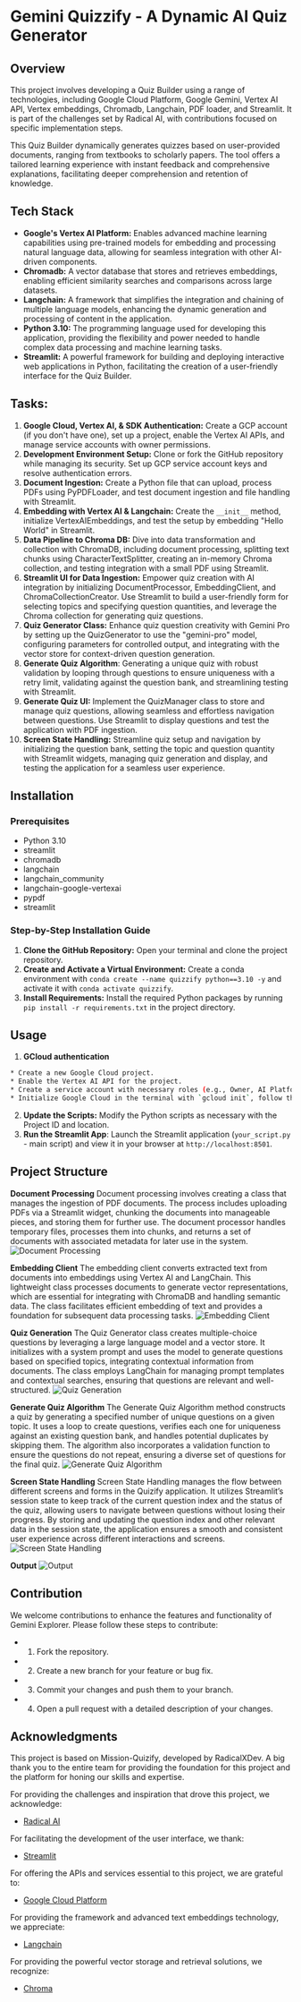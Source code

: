 # Gemini Quizzify - A Dynamic AI Quiz Generator

## Overview
This project involves developing a Quiz Builder using a range of technologies, including Google Cloud Platform, Google Gemini, Vertex AI API, Vertex embeddings, Chromadb, Langchain, PDF loader, and Streamlit. It is part of the challenges set by Radical AI, with contributions focused on specific implementation steps.

This Quiz Builder dynamically generates quizzes based on user-provided documents, ranging from textbooks to scholarly papers. The tool offers a tailored learning experience with instant feedback and comprehensive explanations, facilitating deeper comprehension and retention of knowledge.

## Tech Stack
* **Google's Vertex AI Platform:** Enables advanced machine learning capabilities using pre-trained models for embedding and processing natural language data, allowing for seamless integration with other AI-driven components.
* **Chromadb:** A vector database that stores and retrieves embeddings, enabling efficient similarity searches and comparisons across large datasets.
* **Langchain:** A framework that simplifies the integration and chaining of multiple language models, enhancing the dynamic generation and processing of content in the application.
* **Python 3.10:** The programming language used for developing this application, providing the flexibility and power needed to handle complex data processing and machine learning tasks.
* **Streamlit:** A powerful framework for building and deploying interactive web applications in Python, facilitating the creation of a user-friendly interface for the Quiz Builder.

## Tasks:
1. **Google Cloud, Vertex AI, & SDK Authentication:** Create a GCP account (if you don't have one), set up a project, enable the Vertex AI APIs, and manage service accounts with owner permissions.
2. **Development Environment Setup:** Clone or fork the GitHub repository while managing its security. Set up GCP service account keys and resolve authentication errors.
3. **Document Ingestion:** Create a Python file that can upload, process PDFs using PyPDFLoader, and test document ingestion and file handling with Streamlit.
4. **Embedding with Vertex AI & Langchain:** Create the `__init__` method, initialize VertexAIEmbeddings, and test the setup by embedding "Hello World" in Streamlit.
5. **Data Pipeline to Chroma DB:** Dive into data transformation and collection with ChromaDB, including document processing, splitting text chunks using CharacterTextSplitter, creating an in-memory Chroma collection, and testing integration with a small PDF using Streamlit.
6. **Streamlit UI for Data Ingestion:** Empower quiz creation with AI integration by initializing DocumentProcessor, EmbeddingClient, and ChromaCollectionCreator. Use Streamlit to build a user-friendly form for selecting topics and specifying question quantities, and leverage the Chroma collection for generating quiz questions.
7. **Quiz Generator Class:** Enhance quiz question creativity with Gemini Pro by setting up the QuizGenerator to use the "gemini-pro" model, configuring parameters for controlled output, and integrating with the vector store for context-driven question generation.
8. **Generate Quiz Algorithm**: Generating a unique quiz with robust validation by looping through questions to ensure uniqueness with a retry limit, validating against the question bank, and streamlining testing with Streamlit.
9. **Generate Quiz UI:** Implement the QuizManager class to store and manage quiz questions, allowing seamless and effortless navigation between questions. Use Streamlit to display questions and test the application with PDF ingestion.
10. **Screen State Handling:** Streamline quiz setup and navigation by initializing the question bank, setting the topic and question quantity with Streamlit widgets, managing quiz generation and display, and testing the application for a seamless user experience.

## Installation

### Prerequisites
* Python 3.10
* streamlit
* chromadb
* langchain
* langchain_community
* langchain-google-vertexai
* pypdf
* streamlit

### Step-by-Step Installation Guide
1. **Clone the GitHub Repository:** Open your terminal and clone the project repository.
2. **Create and Activate a Virtual Environment:** Create a conda environment with `conda create --name quizzify python==3.10 -y` and activate it with `conda activate quizzify`.
3. **Install Requirements:** Install the required Python packages by running `pip install -r requirements.txt` in the project directory.

## Usage

1. **GCloud authentication**
```bash
* Create a new Google Cloud project.
* Enable the Vertex AI API for the project.
* Create a service account with necessary roles (e.g., Owner, AI Platform Admin, Vertex AI Administrator, Vertex AI Model Creator).
* Initialize Google Cloud in the terminal with `gcloud init`, follow the steps shown in the terminal, and run `gcloud auth application-default login` to log in to your Google Cloud account.
```
2. **Update the Scripts:** Modify the Python scripts as necessary with the Project ID and location.
3. **Run the Streamlit App**: Launch the Streamlit application (`your_script.py` - main script) and view it in your browser at `http://localhost:8501`.


## Project Structure

**Document Processing**
Document processing involves creating a class that manages the ingestion of PDF documents. The process includes uploading PDFs via a Streamlit widget, chunking the documents into manageable pieces, and storing them for further use. The document processor handles temporary files, processes them into chunks, and returns a set of documents with associated metadata for later use in the system.
![Document Processing](images/document_ingestion.png)

**Embedding Client**
The embedding client converts extracted text from documents into embeddings using Vertex AI and LangChain. This lightweight class processes documents to generate vector representations, which are essential for integrating with ChromaDB and handling semantic data. The class facilitates efficient embedding of text and provides a foundation for subsequent data processing tasks.
![Embedding Client](images/embedding_client.png)

**Quiz Generation**
The Quiz Generator class creates multiple-choice questions by leveraging a large language model and a vector store. It initializes with a system prompt and uses the model to generate questions based on specified topics, integrating contextual information from documents. The class employs LangChain for managing prompt templates and contextual searches, ensuring that questions are relevant and well-structured.
![Quiz Generation](images/quiz_generation.png)

**Generate Quiz Algorithm**
The Generate Quiz Algorithm method constructs a quiz by generating a specified number of unique questions on a given topic. It uses a loop to create questions, verifies each one for uniqueness against an existing question bank, and handles potential duplicates by skipping them. The algorithm also incorporates a validation function to ensure the questions do not repeat, ensuring a diverse set of questions for the final quiz.
![Generate Quiz Algorithm](images/generate_quiz_algorithm.png)

**Screen State Handling**
Screen State Handling manages the flow between different screens and forms in the Quizify application. It utilizes Streamlit’s session state to keep track of the current question index and the status of the quiz, allowing users to navigate between questions without losing their progress. By storing and updating the question index and other relevant data in the session state, the application ensures a smooth and consistent user experience across different interactions and screens.
![Screen State Handling](images/screen_state_handling.png)

**Output**
![Output](images/outputs.png.png)

## Contribution
We welcome contributions to enhance the features and functionality of Gemini Explorer. 
Please follow these steps to contribute: 
* 1. Fork the repository. 
* 2. Create a new branch for your feature or bug fix. 
* 3. Commit your changes and push them to your branch. 
* 4. Open a pull request with a detailed description of your changes.

## Acknowledgments
This project is based on Mission-Quizify, developed by RadicalXDev. A big thank you to the entire team for providing the foundation for this project and the platform for honing our skills and expertise.

For providing the challenges and inspiration that drove this project, we acknowledge:

- [Radical AI](https://www.radicalai.org/)

For facilitating the development of the user interface, we thank:

- [Streamlit](https://www.streamlit.io/)

For offering the APIs and services essential to this project, we are grateful to:

- [Google Cloud Platform](https://www.cloud.google.com/)

For providing the framework and advanced text embeddings technology, we appreciate:

- [Langchain](https://www.langchain.com/)

For providing the powerful vector storage and retrieval solutions, we recognize:

- [Chroma](https://www.trychroma.com/)
